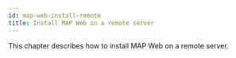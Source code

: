 ```yaml
---
id: map-web-install-remote
title: Install MAP Web on a remote server
---
```


This chapter describes how to install MAP Web on a remote server.




